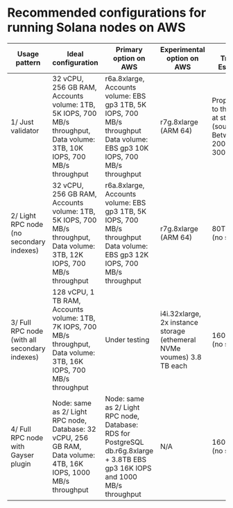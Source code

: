 # Recommended configurations for running Solana nodes on AWS

| Usage pattern  | Ideal configuration  | Primary option on AWS  | Experimental option on AWS  |  Data Transfer Estimates | Setup instructions | Comments |
|---|---|---|---|---|---|---|
| 1/ Just validator  | 32 vCPU, 256 GB RAM, Accounts volume: 1TB, 5K IOPS, 700 MB/s throughput, Data volume: 3TB, 10K IOPS, 700 MB/s throughput  | r6a.8xlarge, Accounts volume: EBS gp3 1TB, 5K IOPS, 700 MB/s throughput Data volume: EBS gp3 10K IOPS, 700 MB/s throughput | r7g.8xlarge (ARM 64)  | Proportional to the amount at stake (source?). Between 200TB to 300TB/month  | TBA |   |
| 2/ Light RPC node (no secondary indexes)  | 32 vCPU, 256 GB RAM, Accounts volume: 1TB, 5K IOPS, 700 MB/s throughput, Data volume: 3TB, 12K IOPS, 700 MB/s throughput   | r6a.8xlarge, Accounts volume: EBS gp3 1TB, 5K IOPS, 700 MB/s throughput Data volume: EBS gp3 12K IOPS, 700 MB/s throughput | r7g.8xlarge (ARM 64) | 80TB/month (no staking) | TBA |   |
| 3/ Full RPC node (with all secondary indexes) | 128 vCPU, 1 TB RAM, Accounts volume: 1TB, 7K IOPS, 700 MB/s throughput, Data volume: 3TB, 16K IOPS, 700 MB/s throughput   | Under testing | i4i.32xlarge, 2x instance storage (ethemeral NVMe voumes) 3.8 TB each | 160TB/month (no staking)  | TBA | Needs more testing  |
| 4/ Full RPC node with Gayser plugin | Node: same as 2/ Light RPC node, Database: 32 vCPU, 256 GB RAM, Data volume: 4TB, 16K IOPS, 1000 MB/s throughput   | Node: same as 2/ Light RPC node, Database: RDS for PostgreSQL db.r6g.8xlarge + 3.8TB EBS gp3 16K IOPS and 1000 MB/s throughput  |  N/A | 160TB/month (no staking) | TBA  |   |
